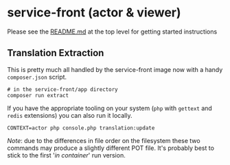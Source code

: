 # service-front (actor & viewer)

Please see the [README.md](../../README.md) at the top level for getting started instructions

## Translation Extraction

This is pretty much all handled by the service-front image now with a handy `composer.json` script.

```shell script
# in the service-front/app directory
composer run extract
```

If you have the appropriate tooling on your system (`php` with `gettext` and `redis` extensions) you
can also run it locally.

```shell script
CONTEXT=actor php console.php translation:update
```

_Note_: due to the differences in file order on the filesystem these two commands may produce a slightly
different POT file. It's probably best to stick to the first '_in container_' run version.
